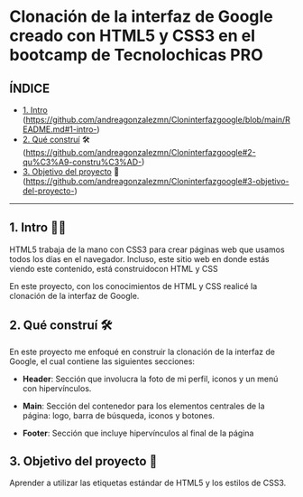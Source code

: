 # Clonación de la interfaz de Google creado con HTML5 y CSS3 en el bootcamp de Tecnolochicas PRO 

## ÍNDICE

* [1. Intro](#)  (https://github.com/andreagonzalezmn/Cloninterfazgoogle/blob/main/README.md#1-intro-)
* [2. Qué construí](#) 🛠 (https://github.com/andreagonzalezmn/Cloninterfazgoogle#2-qu%C3%A9-constru%C3%AD-)
* [3. Objetivo del proyecto](#) 🎯 (https://github.com/andreagonzalezmn/Cloninterfazgoogle#3-objetivo-del-proyecto-)

****

## 1. Intro 👩‍💻
HTML5 trabaja de la mano con CSS3 para crear páginas web que usamos todos los días en el navegador. Incluso, este sitio web en donde estás viendo este contenido, está construidocon HTML y CSS 

En este proyecto, con los conocimientos de HTML y CSS realicé la clonación de la interfaz de Google.

## 2. Qué construí 🛠
En este proyecto me enfoqué en construir la clonación de la interfaz de Google, el cual contiene las siguientes secciones:

* **Header**: Sección que involucra la foto de mi perfil, iconos y un menú con hipervínculos.

* **Main**: Sección del contenedor para los elementos centrales de la página: logo, barra de búsqueda, iconos y botones.

* **Footer**: Sección que incluye hipervínculos al final de la página

## 3. Objetivo del proyecto 🎯
Aprender a utilizar las etiquetas estándar de HTML5 y los estilos de CSS3.
